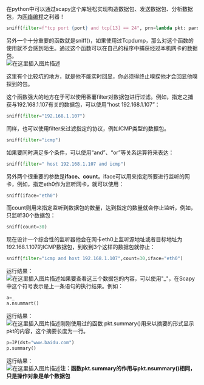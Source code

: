 在python中可以通过scapy这个库轻松实现构造数据包、发送数据包、分析数据包，为[网络编程](https://so.csdn.net/so/search?q=%E7%BD%91%E7%BB%9C%E7%BC%96%E7%A8%8B&spm=1001.2101.3001.7020)之利器！

```python
sniff(filter=f"tcp port {port} and tcp[13] == 24", prn=lambda pkt: parse_mysql_packet(pkt, table_names), session=tcp_session, timeout=runtime)
```

另外一个十分重要的函数就是sniff()，如果使用过Tcpdump，那么对这个函数的使用就不会感到陌生。通过这个函数可以在自己的程序中捕获经过本机网卡的数据包。  
![在这里插入图片描述](https://img-blog.csdnimg.cn/2020020817001683.png)

这里有个比较坑的地方，就是他不能实时回显，你必须得终止嗅探他才会回显他嗅探到的包。

这个函数强大的地方在于可以使用番薯filter对数据包进行过滤。例如，指定之捕获与192.168.1.107有关的数据包，可以使用“host 192.168.1.107”：

```python
sniff(filter="192.168.1.107")
```

同样，也可以使用filter来过滤指定的协议，例如ICMP类型的数据包。

```python
sniff(filter="icmp")
```

如果要同时满足多个条件，可以使用“and”、“or”等关系运算符来表达：

```python
sniff(filter=" host 192.168.1.107 and icmp")
```

另外两个很重要的参数是**iface、count**。iface可以用来指定所要进行监听的网卡，例如，指定eth0作为监听网卡，就可以使用：

```python
sniff(iface="eth0")
```

而count则用来指定监听到数据包的数量，达到指定的数量就会停止监听，例如，只监听30个数据包：

```python
sniff(count=30)
```

现在设计一个综合性的监听器他会在网卡eth0上监听源地址或者目标地址为192.168.1.107的ICMP数据包，到收到3个这样的数据包就停止：

```python
sniff(filter="icmp and host 192.168.1.107",count=30,iface="eth0")
```

运行结果：  
![在这里插入图片描述](https://img-blog.csdnimg.cn/20200208171714680.png)如果要查看这三个数据包的内容，可以使用"_"，在Scapy中这个符号表示是上一条语句的执行结果。例如：

```python
a=_
a.nsummart()
```

运行结果：  
![在这里插入图片描述](https://img-blog.csdnimg.cn/20200208172000741.png)刚刚使用过的函数 pkt.summary()用来以摘要的形式显示pkt的内容，这个摘要长度为一行。

```python
p=IP(dst="www.baidu.com")
p.summary()
```

运行结果：  
![在这里插入图片描述](https://img-blog.csdnimg.cn/20200208172217356.png)**注：函数pkt.summary的作用与pkt.nsummary()相同，只是操作对象是单个数据包**
